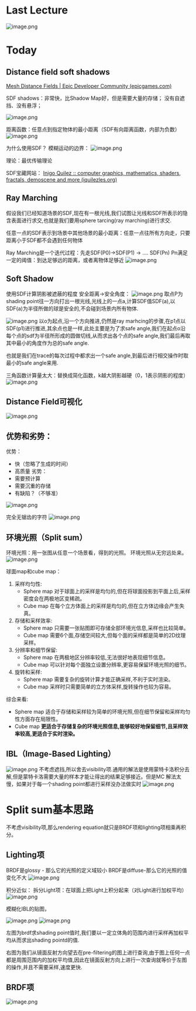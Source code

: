 # Last Lecture 
![image.png](https://typora-yy.oss-cn-hangzhou.aliyuncs.com/Typora-img/20240425095803.png)

# Today

## Distance field soft shadows
[Mesh Distance Fields | Epic Developer Community (epicgames.com)](https://dev.epicgames.com/documentation/en-us/unreal-engine/mesh-distance-fields-in-unreal-engine?application_version=5.4)

SDF shadows：非常快，比Shadow Map好，但是需要大量的存储；
没有自遮挡、没有悬浮；

![image.png](https://typora-yy.oss-cn-hangzhou.aliyuncs.com/Typora-img/20240425100645.png)


距离函数：任意点到指定物体的最小距离（SDF有向距离函数，内部为负数）
![image.png](https://typora-yy.oss-cn-hangzhou.aliyuncs.com/Typora-img/20240425100800.png)

为什么使用SDF？
模糊运动的边界：
![image.png](https://typora-yy.oss-cn-hangzhou.aliyuncs.com/Typora-img/20240425101831.png)

理论：最优传输理论

SDF宝藏网站：
[Inigo Quilez :: computer graphics, mathematics, shaders, fractals, demoscene and more (iquilezles.org)](https://iquilezles.org/articles/)

## Ray Marching
假设我们已经知道场景的SDF,现在有一根光线,我们试图让光线和SDF所表示的隐含表面进行求交,也就是我们要用sphere tarcing(ray marching)进行求交.

任意一点的SDF表示到场景中其他场景的最小距离：任意一点往所有方向走，只要距离小于SDF都不会遇到任何物体

Ray Marching是一个迭代过程：先走SDF(P0)->SDF(P1) -> .... SDF(Pn) 
Pn满足一定的阈值：到达足够远的距离，或者离物体足够近
![image.png](https://typora-yy.oss-cn-hangzhou.aliyuncs.com/Typora-img/20240425123537.png)

## Soft Shadow
使用SDF计算阴影被遮蔽的程度
安全距离->安全角度：
![image.png](https://typora-yy.oss-cn-hangzhou.aliyuncs.com/Typora-img/20240425131714.png)
取点P为shading point往一方向打出一根光线,光线上的一点a,计算SDF值SDF(a),以SDF(a)为半径所做的球是安全的,不会碰到场景内所有物体.

![image.png](https://typora-yy.oss-cn-hangzhou.aliyuncs.com/Typora-img/20240425132629.png)
以o为起点,沿一个方向推进,仍然是ray marhcing的步骤,在p1点以SDF(p1)进行推进,其余点也是一样,此处主要是为了求safe angle,我们在起点o沿每个点的sdf为半径所形成的圆做切线,从而求出各个点的safe angle,我们最后再取其中最小的角度作为总的safe angle.

也就是我们在trace的每次过程中都求出一个safe angle,到最后进行相交操作时取最小的safe angle来用.

三角函数计算量太大：替换成简化函数，k越大阴影越硬（0，1表示阴影的程度）
![image.png](https://typora-yy.oss-cn-hangzhou.aliyuncs.com/Typora-img/20240425133002.png)

## Distance Field可视化
![image.png](https://typora-yy.oss-cn-hangzhou.aliyuncs.com/Typora-img/20240425133209.png)


## 优势和劣势：
优势：
- 快（忽略了生成的时间）
- 高质量
劣势：
- 需要预计算
- 需要沉重的存储
- 有缺陷？（不够准）

![image.png](https://typora-yy.oss-cn-hangzhou.aliyuncs.com/Typora-img/20240425135606.png)

完全无锯齿的字符
![image.png](https://typora-yy.oss-cn-hangzhou.aliyuncs.com/Typora-img/20240425140024.png)

## 环境光照（Split sum）


环境光照：用一张图从任意一个场景看，得到的光照。
环境光照从无穷远处来。
![image.png](https://typora-yy.oss-cn-hangzhou.aliyuncs.com/Typora-img/20240425143456.png)

球面map和cube map：
1. 采样均匀性:
    - Sphere map 对于球面上的采样是均匀的,但在将球面投影到平面上后,采样密度会在两极地区变稀疏。
    - Cube map 在每个立方体面上的采样是均匀的,但在立方体边缘会产生失真。
2. 存储和采样效率:
    - Sphere map 只需要一张贴图即可存储全部环境光信息,采样也比较简单。
    - Cube map 需要6个面,存储空间较大,但每个面的采样都是简单的2D纹理采样。
3. 分辨率和细节保留:
    - Sphere map 在两极地区分辨率较低,无法很好地表现细节信息。
    - Cube map 可以针对每个面独立设置分辨率,更容易保留环境光照的细节。
4. 旋转和采样:
    - Sphere map 需要复杂的旋转计算才能正确采样,不利于实时渲染。
    - Cube map 采样时只需要简单的立方体采样,旋转操作也较为容易。

综合来看:
- Sphere map 适合于存储和采样较为简单的环境光照,但在细节保留和采样均匀性方面存在局限性。
- Cube map **更适合于存储复杂的环境光照信息,能够较好地保留细节,且采样效率较高,更适合于实时渲染。**
## IBL（Image-Based Lighting）
![image.png](https://typora-yy.oss-cn-hangzhou.aliyuncs.com/Typora-img/20240425144207.png)
不考虑遮挡,所以舍去visibility项.通用的解法是使用蒙特卡洛积分去解,但是蒙特卡洛需要大量的样本才能让得出的结果足够接近。但是MC 解法太慢，如果对于每一个shading point都进行采样没办法做实时
![image.png](https://typora-yy.oss-cn-hangzhou.aliyuncs.com/Typora-img/20240425145951.png)

# Split sum基本思路

不考虑visibility项,那么rendering equation就只是BRDF项和lighting项相乘再积分。
## Lighting项
BRDF是glossy - 那么它的光照的定义域较小
BRDF是diffuse-那么它的光照的值变化不大
![image.png](https://typora-yy.oss-cn-hangzhou.aliyuncs.com/Typora-img/20240425150140.png)

积分近似：
拆分Light项：在球面上把Light上积分起来（对Light进行加权平均）
![image.png](https://typora-yy.oss-cn-hangzhou.aliyuncs.com/Typora-img/20240425155752.png)

模糊化IBL的贴图，

![image.png](https://typora-yy.oss-cn-hangzhou.aliyuncs.com/Typora-img/20240425155837.png)
![image.png](https://typora-yy.oss-cn-hangzhou.aliyuncs.com/Typora-img/20240425234551.png)


左图为brdf求shading point值时,我们要以一定立体角的范围内进行采样再加权平均从而求出shading pointd的值.

右图为我们从镜面反射方向望去在pre-filtering的图上进行查询,由于图上任何一点都是周围范围内的加权平均值,因此在镜面反射方向上进行一次查询就等价于左图的操作,并且不需要采样,速度更快.

## BRDF项
![image.png](https://typora-yy.oss-cn-hangzhou.aliyuncs.com/Typora-img/20240426000041.png)

